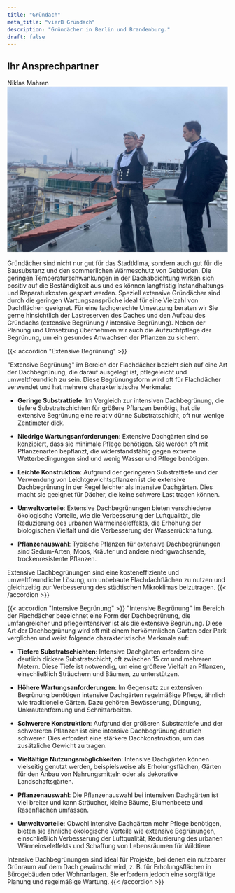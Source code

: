 ```yaml
---
title: "Gründach"
meta_title: "vierB Gründach"
description: "Gründächer in Berlin und Brandenburg."
draft: false
---
```


## Ihr Ansprechpartner ##
Niklas Mahren
![Niklas Mahren](../../../assets/images/wbk.jpg)

Gründächer sind nicht nur gut für das Stadtklima, sondern auch gut für die Bausubstanz und den sommerlichen Wärmeschutz von Gebäuden. Die geringen Temperaturschwankungen in der Dachabdichtung wirken sich positiv auf die Beständigkeit aus und es können langfristig Instandhaltungs- und Reparaturkosten gespart werden. 
Speziell extensive Gründächer sind durch die geringen Wartungsansprüche ideal für eine Vielzahl von Dachflächen geeignet.
Für eine fachgerechte Umsetzung beraten wir Sie gerne hinsichtlich der Lastreserven des Daches und den Aufbau des Gründachs (extensive Begrünung / intensive Begrünung). Neben der Planung und Umsetzung übernehmen wir auch die Aufzuchtpflege der Begrünung, um ein gesundes Anwachsen der Pflanzen zu sichern.

{{< accordion "Extensive Begrünung" >}}

"Extensive Begrünung" im Bereich der Flachdächer bezieht sich auf eine Art der Dachbegrünung, die darauf ausgelegt ist, pflegeleicht und umweltfreundlich zu sein. Diese Begrünungsform wird oft für Flachdächer verwendet und hat mehrere charakteristische Merkmale:

- **Geringe Substrattiefe**: Im Vergleich zur intensiven Dachbegrünung, die tiefere Substratschichten für größere Pflanzen benötigt, hat die extensive Begrünung eine relativ dünne Substratschicht, oft nur wenige Zentimeter dick.

- **Niedrige Wartungsanforderungen**: Extensive Dachgärten sind so konzipiert, dass sie minimale Pflege benötigen. Sie werden oft mit Pflanzenarten bepflanzt, die widerstandsfähig gegen extreme Wetterbedingungen sind und wenig Wasser und Pflege benötigen.

- **Leichte Konstruktion**: Aufgrund der geringeren Substrattiefe und der Verwendung von Leichtgewichtspflanzen ist die extensive Dachbegrünung in der Regel leichter als intensive Dachgärten. Dies macht sie geeignet für Dächer, die keine schwere Last tragen können.

- **Umweltvorteile**: Extensive Dachbegrünungen bieten verschiedene ökologische Vorteile, wie die Verbesserung der Luftqualität, die Reduzierung des urbanen Wärmeinseleffekts, die Erhöhung der biologischen Vielfalt und die Verbesserung der Wasserrückhaltung.

- **Pflanzenauswahl**: Typische Pflanzen für extensive Dachbegrünungen sind Sedum-Arten, Moos, Kräuter und andere niedrigwachsende, trockenresistente Pflanzen.

Extensive Dachbegrünungen sind eine kosteneffiziente und umweltfreundliche Lösung, um unbebaute Flachdachflächen zu nutzen und gleichzeitig zur Verbesserung des städtischen Mikroklimas beizutragen.
{{< /accordion >}}

{{< accordion "Intensive Begrünung" >}}
"Intensive Begrünung" im Bereich der Flachdächer bezeichnet eine Form der Dachbegrünung, die umfangreicher und pflegeintensiver ist als die extensive Begrünung. Diese Art der Dachbegrünung wird oft mit einem herkömmlichen Garten oder Park verglichen und weist folgende charakteristische Merkmale auf:

- **Tiefere Substratschichten**: Intensive Dachgärten erfordern eine deutlich dickere Substratschicht, oft zwischen 15 cm und mehreren Metern. Diese Tiefe ist notwendig, um eine größere Vielfalt an Pflanzen, einschließlich Sträuchern und Bäumen, zu unterstützen.

- **Höhere Wartungsanforderungen**: Im Gegensatz zur extensiven Begrünung benötigen intensive Dachgärten regelmäßige Pflege, ähnlich wie traditionelle Gärten. Dazu gehören Bewässerung, Düngung, Unkrautentfernung und Schnittarbeiten.

- **Schwerere Konstruktion**: Aufgrund der größeren Substrattiefe und der schwereren Pflanzen ist eine intensive Dachbegrünung deutlich schwerer. Dies erfordert eine stärkere Dachkonstruktion, um das zusätzliche Gewicht zu tragen.

- **Vielfältige Nutzungsmöglichkeiten**: Intensive Dachgärten können vielseitig genutzt werden, beispielsweise als Erholungsflächen, Gärten für den Anbau von Nahrungsmitteln oder als dekorative Landschaftsgärten.

- **Pflanzenauswahl**: Die Pflanzenauswahl bei intensiven Dachgärten ist viel breiter und kann Sträucher, kleine Bäume, Blumenbeete und Rasenflächen umfassen.

- **Umweltvorteile**: Obwohl intensive Dachgärten mehr Pflege benötigen, bieten sie ähnliche ökologische Vorteile wie extensive Begrünungen, einschließlich Verbesserung der Luftqualität, Reduzierung des urbanen Wärmeinseleffekts und Schaffung von Lebensräumen für Wildtiere.

Intensive Dachbegrünungen sind ideal für Projekte, bei denen ein nutzbarer Grünraum auf dem Dach gewünscht wird, z. B. für Erholungsflächen in Bürogebäuden oder Wohnanlagen. Sie erfordern jedoch eine sorgfältige Planung und regelmäßige Wartung.
{{< /accordion >}}
